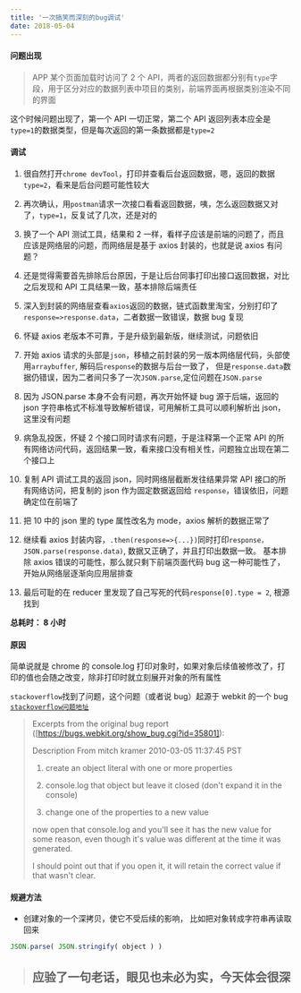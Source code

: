 ```yaml
---
title: '一次搞笑而深刻的bug调试'
date: 2018-05-04
---
```


#### 问题出现

> APP 某个页面加载时访问了 2 个 API，两者的返回数据都分别有`type`字段，用于区分对应的数据列表中项目的类别，前端界面再根据类别渲染不同的界面

这个时候问题出现了，第一个 API 一切正常，第二个 API 返回列表本应全是`type=1`的数据类型，但是每次返回的第一条数据都是`type=2`

#### 调试

1. 很自然打开`chrome devTool`，打印并查看后台返回数据，嗯，返回的数据`type=2`，看来是后台问题可能性较大

2. 再次确认，用`postman`请求一次接口看看返回数据，咦，怎么返回数据又对了，`type=1`，反复试了几次，还是对的

3. 换了一个 API 测试工具，结果和 2 一样，看样子应该是前端的问题了，而且应该是网络层的问题，而网络层是基于 axios 封装的，也就是说 axios 有问题？

4. 还是觉得需要首先排除后台原因，于是让后台同事打印出接口返回数据，对比之后发现和 API 工具结果一致，基本排除后端责任

5. 深入到封装的网络层查看`axios`返回的数据，链式函数里淘宝，分别打印了`response=>response.data`，二者数据一致错误，数据 bug 复现

6. 怀疑 axios 老版本不可靠，于是升级到最新版，继续测试，问题依旧

7. 开始 axios 请求的头部是`json`，移植之前封装的另一版本网络层代码，头部使用`arraybuffer`, 解码后`response`的数据与后台一致了，
   但是`response.data`数据仍错误，因为二者间只多了一次`JSON.parse`,定位问题在`JSON.parse`

8. 因为 JSON.parse 本身不会有问题，再次开始怀疑 bug 源于后端，返回的 json 字符串格式不标准导致解析错误，可用解析工具可以顺利解析出 json，这里没有问题

9. 病急乱投医，怀疑 2 个接口同时请求有问题，于是注释第一个正常 API 的所有网络访问代码，返回结果一致，看来接口没有相关性，问题独立出现在第二个接口上

10. 复制 API 调试工具的返回 json，同时网络层截断发往结果异常 API 接口的所有网络访问，把复制的 json 作为固定数据返回给
    `response`，错误依旧，问题确定位在前端了

11. 把 10 中的 json 里的 type 属性改名为 mode，axios 解析的数据正常了

12. 继续看 axios 封装内容，`.then(response=>{...})`同时打印`response， JSON.parse(response.data)`, 数据又正确了，并且打印出数据一致。
    基本排除 axios 错误的可能性，那么就只剩下前端页面代码 bug 这一种可能性了，开始从网络层逐渐向应用层排查

13. 最后可耻的在 reducer 里发现了自己写死的代码`response[0].type = 2`, 根源找到

**总耗时： 8 小时**

#### 原因

简单说就是 chrome 的 console.log 打印对象时，如果对象后续值被修改了，打印的值也会随之改变，除非打印时就立刻展开对象的所有属性

`stackoverflow`找到了问题，这个问题（或者说 bug）起源于 webkit 的一个 bug [`stackoverflow问题地址`](https://stackoverflow.com/questions/11284663/console-log-shows-the-changed-value-of-a-variable-before-the-value-actually-ch])

> Excerpts from the original bug report ([https://bugs.webkit.org/show_bug.cgi?id=35801]):
>
> Description From mitch kramer 2010-03-05 11:37:45 PST
>
> 1.  create an object literal with one or more properties
>
> 2.  console.log that object but leave it closed (don't expand it in the console)
>
> 3.  change one of the properties to a new value
>
> now open that console.log and you'll see it has the new value for some reason, even though it's value was different at the time it was generated.
>
> I should point out that if you open it, it will retain the correct value if that wasn't clear.

#### 规避方法

- 创建对象的一个深拷贝，使它不受后续的影响， 比如把对象转成字符串再读取回来

```JavaScript
JSON.parse( JSON.stringify( object ) )
```

> ## 应验了一句老话，眼见也未必为实，今天体会很深
